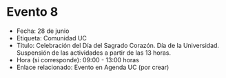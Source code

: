 # Evento 8

* Fecha: 28 de junio
* Etiqueta: Comunidad UC
* Título: Celebración del Día del Sagrado Corazón. Día de la Universidad. Suspensión de las actividades a partir de las 13 horas. 
* Hora \(si corresponde\): 09:00 - 13:00 horas
* Enlace relacionado: Evento en Agenda UC \(por crear\)

